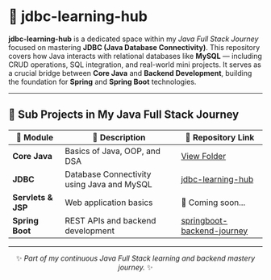 <h1>📘 jdbc-learning-hub</h1>

<p>
  <strong>jdbc-learning-hub</strong> is a dedicated space within my 
  <em>Java Full Stack Journey</em> focused on mastering 
  <strong>JDBC (Java Database Connectivity)</strong>. 
  This repository covers how Java interacts with relational databases like 
  <strong>MySQL</strong> — including CRUD operations, SQL integration, and real-world mini projects. 
  It serves as a crucial bridge between <strong>Core Java</strong> and 
  <strong>Backend Development</strong>, building the foundation for 
  <strong>Spring</strong> and <strong>Spring Boot</strong> technologies.
</p>

<hr>

<h2>🚀 Sub Projects in My Java Full Stack Journey</h2>

<table>
  <thead>
    <tr>
      <th>📂 Module</th>
      <th>📝 Description</th>
      <th>🔗 Repository Link</th>
    </tr>
  </thead>
  <tbody>
    <tr>
      <td><strong>Core Java</strong></td>
      <td>Basics of Java, OOP, and DSA</td>
      <td><a href="https://github.com/Ritesh-sharma-14/java-fullstack-journey" target="_blank">View Folder</a></td>
    </tr>
    <tr>
      <td><strong>JDBC</strong></td>
      <td>Database Connectivity using Java and MySQL</td>
      <td><a href="https://github.com/Ritesh-sharma-14/jdbc-learning-hub" target="_blank">jdbc-learning-hub</a></td>
    </tr>
    <tr>
      <td><strong>Servlets & JSP</strong></td>
      <td>Web application basics</td>
      <td>🚧 Coming soon...</td>
    </tr>
    <tr>
      <td><strong>Spring Boot</strong></td>
      <td>REST APIs and backend development</td>
      <td><a href="https://github.com/Ritesh-sharma-14/springboot-backend-journey" target="_blank">springboot-backend-journey</a></td>
    </tr>
  </tbody>
</table>

<hr>

<p align="center">✨ <em>Part of my continuous Java Full Stack learning and backend mastery journey.</em> ✨</p>

